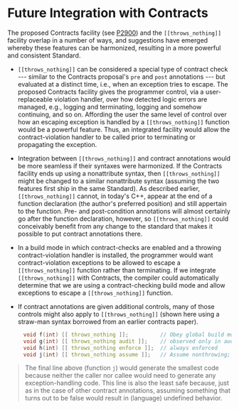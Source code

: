 Future Integration with Contracts
=================================

The proposed Contracts facility (see
[P2900](http:://wg21.link/P2900)) and the `[[throws_nothing]]` facility
overlap in a number of ways, and suggestions have emerged whereby these
features can be harmonized,
resulting in a more powerful and consistent Standard.

* `[[throws_nothing]]` can be considered a special type of contract check ---
  similar to the Contracts proposal's `pre` and `post` annotations --- but
  evaluated at a distinct time, i.e., when an exception tries to escape. The
  proposed Contracts facility gives the programmer control, via a
  user-replaceable violation handler, over how detected logic errors are
  managed, e.g., logging and terminating, logging and somehow continuing, and
  so on.  Affording the user the same level of control
  over how an escaping exception is handled by a `[[throws_nothing]]`
  function would be a powerful feature. Thus, an integrated facility would
  allow the contract-violation handler to be called prior to terminating or
  propagating the exception.

* Integration between `[[throws_nothing]]` and contract annotations would be
  more seamless if their syntaxes were harmonized. If the Contracts facility
  ends up using a nonattribute syntax, then `[[throws_nothing]]` might be
  changed to a similar nonattribute syntax (assuming the two features first
  ship in the same Standard). As described earlier, `[[throws_nothing]]`
  cannot, in today's C++, appear at the end of a function declaration (the
  author's preferred position) and still appertain to the function.
  Pre- and post-condition annotations will almost certainly go after the
  function declaration, however, so `[[throws_nothing]]` could conceivably
  benefit from any change to the standard that makes it possible to put
  contract annotations there.

* In a build mode in which contract-checks are enabled and a throwing
  contract-violation handler is installed, the programmer would want
  contract-violation exceptions to be allowed to escape a `[[throws_nothing]]`
  function
  rather than terminating. If we integrate `[[throws_nothing]]` with Contracts,
  the compiler could automatically determine that we are using a
  contract-checking build mode and allow exceptions to escape a
  `[[throws_nothing]]` function.

* If contract annotations are given additional controls, many of those controls
  might also apply to `[[throws_nothing]]` (shown here using a straw-man syntax
  borrowed from an earlier contracts paper).

```C++
     void f(int) [[ throws_nothing ]];          // Obey global build mode.
     void g(int) [[ throws_nothing audit ]];    // observed only in audit build mode
     void h(int) [[ throws_nothing enforce ]];  // always enforced
     void j(int) [[ throws_nothing assume ]];   // Assume nonthrowing; don't check.
```

> The final line above (function `j`) would generate the smallest code because
neither the caller nor callee would need to generate any exception-handling
code. This line is also the least safe because, just as in the case of other
contract
annotations, assuming something that turns out to be false would result in
(language) undefined behavior.
